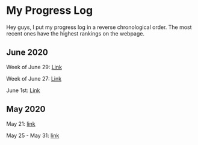 # My Progress Log

Hey guys, I put my progress log in a reverse chronological order. The most recent ones have the highest rankings on the webpage.



## June 2020

Week of June 29: [Link](0629)

Week of June 27: [Link](0627)

June 1st: [Link](0601)





## May 2020

May 21: [link](0521)

May 25 - May 31: [link](0531)

